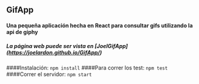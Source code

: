## GifApp
#### Una pequeña aplicación hecha en React para consultar gifs utilizando la api de giphy
##### La página web puede ser vista en [JoelGifApp] (https://joelardon.github.io/GifApp/)
####Instalación:
`npm install`
####Para correr los test:
`npm test`
####Correr el servidor:
`npm start`
